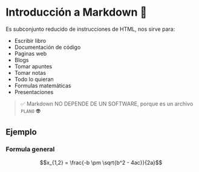 # Introducción a Markdown 📔

Es subconjunto reducido de instrucciones de HTML, nos sirve para:

- Escribir libro
- Documentación de código
- Paginas web
- Blogs
- Tomar apuntes
- Tomar notas
- Todo lo quieran
- Formulas matemáticas
- Presentaciones

> ✅ Markdown NO DEPENDE DE UN SOFTWARE, porque es un archivo `PLANO` 👽

## Ejemplo

### Formula general

$$x_{1,2} = \frac{-b \pm \sqrt{b^2 - 4ac}}{2a}$$
